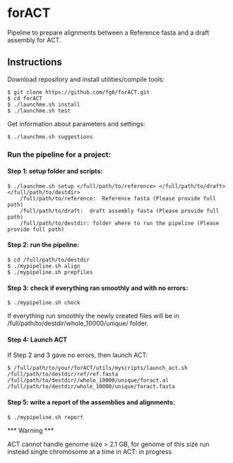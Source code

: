 # forACT
Pipeline to prepare alignments between a Reference fasta and a draft assembly for ACT.

## Instructions
Download repository and install utilities/compile tools: 

	$ git clone https://github.com/fg6/forACT.git
	$ cd forACT
	$ ./launchme.sh install
	$ ./launchme.sh test

Get information about parameters and settings:

	$ ./launchme.sh suggestions
	
### Run the pipeline for a project: 
#### Step 1: setup folder and scripts:
	$ ./launchme.sh setup </full/path/to/reference> </full/path/to/draft>  </full/path/to/destdir>
	    /full/path/to/reference:  Reference fasta (Please provide full path)
	    /full/path/to/draft:  draft assembly fasta (Please provide full path)
	    /full/path/to/destdir: folder where to run the pipeline (Please provide full path)
#### Step 2: run the pipeline:

	$ cd /full/path/to/destdir
	$ ./mypipeline.sh align
	$ ./mypipeline.sh prepfiles

#### Step 3: check if everything ran smoothly and with no errors:
        
	$ ./mypipeline.sh check 

If everything run smoothly the newly created files will be in /full/path/to/destdir/whole_10000/unique/ folder.
	
#### Step 4: Launch ACT
If Step 2 and 3 gave no errors, then launch ACT:

	$ /full/path/to/your/forACT/utils/myscripts/launch_act.sh /full/path/to/destdir/ref/ref.fasta /full/path/to/destdir//whole_10000/unique/foract.al /full/path/to/destdir/whole_10000/unique/foract.fasta

#### Step 5: write a report of the assemblies and alignments:

	$ ./mypipeline.sh report

*** Warning *** 

ACT cannot handle genome size > 2.1 GB, for genome of this size run instead single chromosome
at a time in ACT:  in progress




